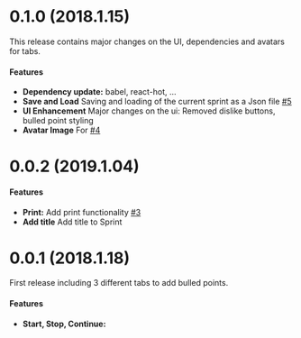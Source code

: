 # 0.1.0 (2018.1.15)

This release contains major changes on the UI, dependencies and avatars for tabs.

#### Features

- **Dependency update:** babel, react-hot, ...
- **Save and Load** Saving and loading of the current sprint as a Json file [#5](https://github.com/stefanDeveloper/scrum-retroboard/issues/5)
- **UI Enhancement** Major changes on the ui: Removed dislike buttons, bulled point styling
- **Avatar Image** For [#4](https://github.com/stefanDeveloper/scrum-retroboard/issues/4)

# 0.0.2 (2019.1.04)

#### Features

- **Print:** Add print functionality [#3](https://github.com/stefanDeveloper/scrum-retroboard/issues/3)
- **Add title** Add title to Sprint

# 0.0.1 (2018.1.18)

First release including 3 different tabs to add bulled points.

#### Features

- **Start, Stop, Continue:**
